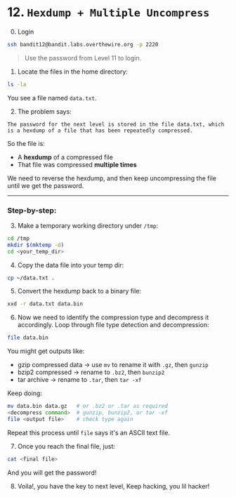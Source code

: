 # 12. `Hexdump + Multiple Uncompress`

0. Login
```bash
ssh bandit12@bandit.labs.overthewire.org -p 2220
```
>Use the password from Level 11 to login.

1. Locate the files in the home directory:
```bash
ls -la
```
You see a file named `data.txt`.

2. The problem says:
```
The password for the next level is stored in the file data.txt, which is a hexdump of a file that has been repeatedly compressed.
```

So the file is:
- A **hexdump** of a compressed file
- That file was compressed **multiple times**

We need to reverse the hexdump, and then keep uncompressing the file until we get the password.

---

### Step-by-step:

3. Make a temporary working directory under `/tmp`:
```bash
cd /tmp
mkdir $(mktemp -d)
cd <your_temp_dir>
```

4. Copy the data file into your temp dir:
```bash
cp ~/data.txt .
```

5. Convert the hexdump back to a binary file:
```bash
xxd -r data.txt data.bin
```

6. Now we need to identify the compression type and decompress it accordingly.
Loop through file type detection and decompression:
```bash
file data.bin
```
You might get outputs like:
- gzip compressed data → use `mv` to rename it with `.gz`, then `gunzip`
- bzip2 compressed → rename to `.bz2`, then `bunzip2`
- tar archive → rename to `.tar`, then `tar -xf`

Keep doing:
```bash
mv data.bin data.gz   # or .bz2 or .tar as required
<decompress command>  # gunzip, bunzip2, or tar -xf
file <output file>    # check type again
```
Repeat this process until `file` says it's an ASCII text file.

7. Once you reach the final file, just:
```bash
cat <final file>
```
And you will get the password!

8. Voila!, you have the key to next level, Keep hacking, you lil hacker!


